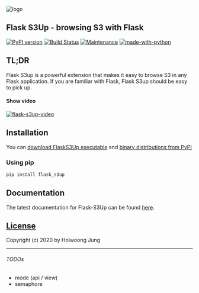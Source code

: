 ![logo](https://raw.githubusercontent.com/hidekuma/flask-s3up/master/i/logo.png)

## Flask S3Up - browsing S3 with Flask
[![PyPI version](https://badge.fury.io/py/flask-s3up.svg)](https://badge.fury.io/py/flask-s3up)
[![Build Status](https://travis-ci.org/hidekuma/flask-s3up.svg?branch=master)](https://travis-ci.org/hidekuma/flask-s3up)
[![Maintenance](https://img.shields.io/badge/Maintained%3F-yes-green.svg)](https://github.com/hidekuma/flask-s3up/graphs/commit-activity)
[![made-with-python](https://img.shields.io/badge/Made%20with-Python-1f425f.svg)](https://www.python.org/)

## TL;DR
Flask S3up is a powerful extension that makes it easy to browse S3 in any Flask application. If you are familiar with Flask, Flask S3up should be easy to pick up.

#### Show video
[![flask-s3up-video](http://img.youtube.com/vi/yk6h6ym6Diw/0.jpg)](https://youtu.be/yk6h6ym6Diw?t=0s "Click to play on Youtube")

## Installation
You can [download FlaskS3Up executable](https://github.com/hidekuma/flask-s3up/releases) and [binary distributions from PyPI](https://pypi.org/project/flask-s3up/)

### Using pip
```python
pip install flask_s3up
```
## Documentation
The latest documentation for Flask-S3Up can be found [here](http://hidekuma.github.io/flask-s3up/).

[License](LICENSE)
------------------

Copyright (c) 2020 by Hoiwoong Jung

---
###### TODOs
- mode (api / view)
- semaphore

